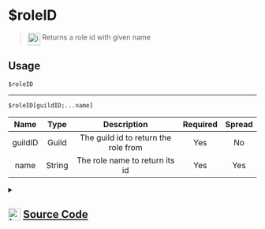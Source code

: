 # $roleID
> <img align="top" src="https://upload.wikimedia.org/wikipedia/commons/thumb/e/e4/Infobox_info_icon.svg/160px-Infobox_info_icon.svg.png?20150409153300" alt="image" width="25" height="auto"> Returns a role id with given name
## Usage
```
$roleID
```
---
```
$roleID[guildID;...name]
```
| Name | Type | Description | Required | Spread
| :---: | :---: | :---: | :---: | :---: |
guildID | Guild | The guild id to return the role from | Yes | No
name | String | The role name to return its id | Yes | Yes
<details>
<summary>
    
## <img align="top" src="https://cdn4.iconfinder.com/data/icons/iconsimple-logotypes/512/github-512.png" alt="image" width="25" height="auto">  [Source Code](https://github.com/tryforge/ForgeScript-V2/blob/main/src/native/roleID.ts)
    
</summary>
    
```ts
import { ArgType, NativeFunction, Return } from "../structures"

export default new NativeFunction({
    name: "$roleID",
    version: "1.0.0",
    description: "Returns a role id with given name",
    brackets: false,
    unwrap: true,
    args: [
        {
            
            name: "guildID",
            description: "The guild id to return the role from",
            rest: false,
            type: ArgType.Guild,
            required: true
        },
        {
            name: "name",
            description: "The role name to return its id",
            rest: true,
            type: ArgType.String,
            pointer: 0,
            required: true
        }
    ],
    execute(ctx, [ guild, args ]) {
        if (this.hasFields) {
            const name = args.join(";")
            return Return.success(guild.roles.cache.find(x => x.name === name)?.id)
        }
        return Return.success(ctx.role?.id)
    }
})
```
    
</details>